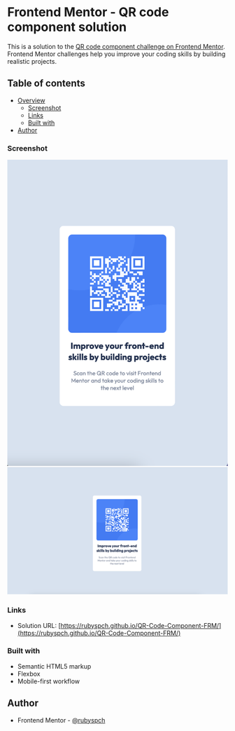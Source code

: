# Frontend Mentor - QR code component solution

This is a solution to the [QR code component challenge on Frontend Mentor](https://www.frontendmentor.io/challenges/qr-code-component-iux_sIO_H). Frontend Mentor challenges help you improve your coding skills by building realistic projects.

## Table of contents

- [Overview](#overview)
  - [Screenshot](#screenshot)
  - [Links](#links)
  - [Built with](#built-with)
- [Author](#author)

### Screenshot

![](./images/Mobile-View-Final.png)
![](./images/Desktop-View-Final.png)

### Links

- Solution URL: [https://rubyspch.github.io/QR-Code-Component-FRM/](https://rubyspch.github.io/QR-Code-Component-FRM/)

### Built with

- Semantic HTML5 markup
- Flexbox
- Mobile-first workflow

## Author

- Frontend Mentor - [@rubyspch](https://www.frontendmentor.io/profile/rubyspch)
